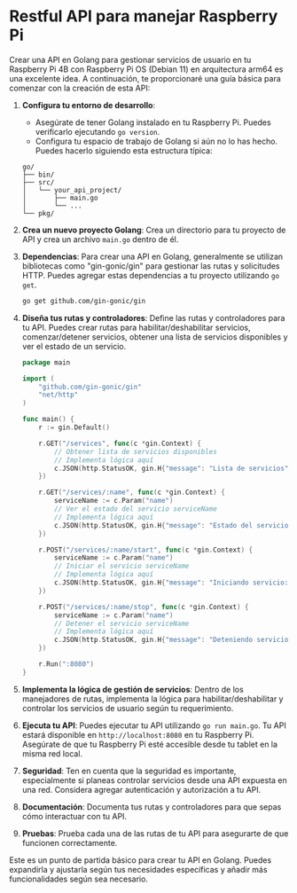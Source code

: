 # Restful API para manejar Raspberry Pi

Crear una API en Golang para gestionar servicios de usuario en tu Raspberry Pi 4B con Raspberry Pi OS (Debian 11) en arquitectura arm64 es una excelente idea. A continuación, te proporcionaré una guía básica para comenzar con la creación de esta API:

1. **Configura tu entorno de desarrollo**:
   - Asegúrate de tener Golang instalado en tu Raspberry Pi. Puedes verificarlo ejecutando `go version`.
   - Configura tu espacio de trabajo de Golang si aún no lo has hecho. Puedes hacerlo siguiendo esta estructura típica:

   ```
   go/
   ├── bin/
   ├── src/
   │   └── your_api_project/
   │       ├── main.go
   │       └── ...
   └── pkg/
   ```

2. **Crea un nuevo proyecto Golang**: Crea un directorio para tu proyecto de API y crea un archivo `main.go` dentro de él.

3. **Dependencias**: Para crear una API en Golang, generalmente se utilizan bibliotecas como "gin-gonic/gin" para gestionar las rutas y solicitudes HTTP. Puedes agregar estas dependencias a tu proyecto utilizando `go get`.

   ```bash
   go get github.com/gin-gonic/gin
   ```

4. **Diseña tus rutas y controladores**: Define las rutas y controladores para tu API. Puedes crear rutas para habilitar/deshabilitar servicios, comenzar/detener servicios, obtener una lista de servicios disponibles y ver el estado de un servicio.

   ```go
   package main

   import (
       "github.com/gin-gonic/gin"
       "net/http"
   )

   func main() {
       r := gin.Default()

       r.GET("/services", func(c *gin.Context) {
           // Obtener lista de servicios disponibles
           // Implementa lógica aquí
           c.JSON(http.StatusOK, gin.H{"message": "Lista de servicios"})
       })

       r.GET("/services/:name", func(c *gin.Context) {
           serviceName := c.Param("name")
           // Ver el estado del servicio serviceName
           // Implementa lógica aquí
           c.JSON(http.StatusOK, gin.H{"message": "Estado del servicio: " + serviceName})
       })

       r.POST("/services/:name/start", func(c *gin.Context) {
           serviceName := c.Param("name")
           // Iniciar el servicio serviceName
           // Implementa lógica aquí
           c.JSON(http.StatusOK, gin.H{"message": "Iniciando servicio: " + serviceName})
       })

       r.POST("/services/:name/stop", func(c *gin.Context) {
           serviceName := c.Param("name")
           // Detener el servicio serviceName
           // Implementa lógica aquí
           c.JSON(http.StatusOK, gin.H{"message": "Deteniendo servicio: " + serviceName})
       })

       r.Run(":8080")
   }
   ```

5. **Implementa la lógica de gestión de servicios**: Dentro de los manejadores de rutas, implementa la lógica para habilitar/deshabilitar y controlar los servicios de usuario según tu requerimiento.

6. **Ejecuta tu API**: Puedes ejecutar tu API utilizando `go run main.go`. Tu API estará disponible en `http://localhost:8080` en tu Raspberry Pi. Asegúrate de que tu Raspberry Pi esté accesible desde tu tablet en la misma red local.

7. **Seguridad**: Ten en cuenta que la seguridad es importante, especialmente si planeas controlar servicios desde una API expuesta en una red. Considera agregar autenticación y autorización a tu API.

8. **Documentación**: Documenta tus rutas y controladores para que sepas cómo interactuar con tu API.

9. **Pruebas**: Prueba cada una de las rutas de tu API para asegurarte de que funcionen correctamente.

Este es un punto de partida básico para crear tu API en Golang. Puedes expandirla y ajustarla según tus necesidades específicas y añadir más funcionalidades según sea necesario.
